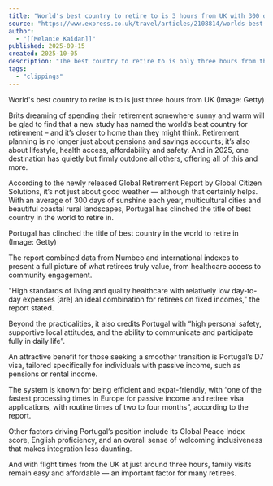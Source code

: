 ```yaml
---
title: "World's best country to retire to is 3 hours from UK with 300 days of sunshine"
source: "https://www.express.co.uk/travel/articles/2108814/worlds-best-country-to-retire-in"
author:
  - "[[Melanie Kaidan]]"
published: 2025-09-15
created: 2025-10-05
description: "The best country to retire to is only three hours from the UK and boasts sunshine for 300 days per year."
tags:
  - "clippings"
---
```

World's best country to retire is to is just three hours from UK (Image: Getty)

Brits dreaming of spending their retirement somewhere sunny and warm will be glad to find that a new study has named the world’s best country for retirement – and it’s closer to home than they might think. Retirement planning is no longer just about pensions and savings accounts; it’s also about lifestyle, health access, affordability and safety. And in 2025, one destination has quietly but firmly outdone all others, offering all of this and more.


According to the newly released Global Retirement Report by Global Citizen Solutions, it’s not just about good weather — although that certainly helps. With an average of 300 days of sunshine each year, multicultural cities and beautiful coastal rural landscapes, Portugal has clinched the title of best country in the world to retire in.


Portugal has clinched the title of best country in the world to retire in (Image: Getty)

The report combined data from Numbeo and international indexes to present a full picture of what retirees truly value, from healthcare access to community engagement.

"High standards of living and quality healthcare with relatively low day-to-day expenses \[are\] an ideal combination for retirees on fixed incomes," the report stated.

Beyond the practicalities, it also credits Portugal with “high personal safety, supportive local attitudes, and the ability to communicate and participate fully in daily life”.

An attractive benefit for those seeking a smoother transition is Portugal’s D7 visa, tailored specifically for individuals with passive income, such as pensions or rental income.

The system is known for being efficient and expat-friendly, with “one of the fastest processing times in Europe for passive income and retiree visa applications, with routine times of two to four months”, according to the report.

Other factors driving Portugal’s position include its Global Peace Index score, English proficiency, and an overall sense of welcoming inclusiveness that makes integration less daunting.

And with flight times from the UK at just around three hours, family visits remain easy and affordable — an important factor for many retirees.